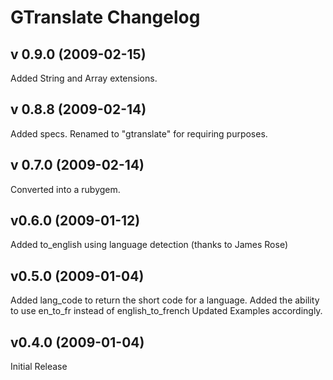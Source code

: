 # GTranslate Changelog

## v 0.9.0 (2009-02-15)

Added String and Array extensions.

## v 0.8.8 (2009-02-14)

Added specs.
Renamed to "gtranslate" for requiring purposes.

## v 0.7.0 (2009-02-14)

Converted into a rubygem.

## v0.6.0 (2009-01-12)

Added to_english using language detection (thanks to James Rose)

## v0.5.0 (2009-01-04)

Added lang_code to return the short code for a language.
Added the ability to use en_to_fr instead of english_to_french
Updated Examples accordingly.

## v0.4.0 (2009-01-04)

Initial Release
